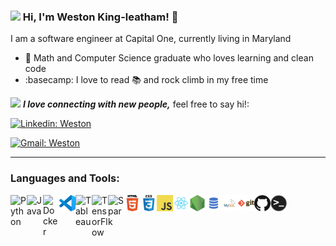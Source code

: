 ### <img src="https://media.giphy.com/media/mGcNjsfWAjY5AEZNw6/giphy.gif" width="50"> Hi, I'm Weston King-leatham! 👋
I am a software engineer at Capital One, currently living in Maryland

- :microscope: Math and Computer Science graduate who loves learning and clean code
- :basecamp: I love to read :books: and rock climb in my free time

[<img src="https://media.giphy.com/media/LnQjpWaON8nhr21vNW/giphy.gif" width="50">][linkedin] ***I love connecting with new people,*** feel free to say hi!:

[![Linkedin: Weston](https://img.shields.io/badge/-westonkl-blue?style=flat&logo=Linkedin&logoColor=white&link=https://www.linkedin.com/in/weston-king-leatham/)](https://www.linkedin.com/in/weston-king-leatham/)

[![Gmail: Weston](https://img.shields.io/badge/-westonkl-white?style=flat&logo=gmail&logoColor=red&link=westonkingl1@gmail.com)](mailto:westonkingl1@gmail.com)

-----

### Languages and Tools:

[<img align="left" alt="Python" width="26px" 
src="https://images-na.ssl-images-amazon.com/images/I/418CTRMn5SL._SR600%2C315_PIWhiteStrip%2CBottomLeft%2C0%2C35_SCLZZZZZZZ_FMpng_BG255%2C255%2C255.jpg" />][github]
[<img align="left" alt="Java" width="26px" 
src="https://upload.wikimedia.org/wikipedia/en/thumb/3/30/Java_programming_language_logo.svg/1200px-Java_programming_language_logo.svg.png" />][github]
[<img align="left" alt="Docker" width="26px" 
src="https://d1q6f0aelx0por.cloudfront.net/product-logos/03954517-6dba-47af-86a1-ccb1d8a1da33-docker-logo.png" />][github]
[<img align="left" alt="Visual Studio Code" width="26px" src="https://raw.githubusercontent.com/github/explore/80688e429a7d4ef2fca1e82350fe8e3517d3494d/topics/visual-studio-code/visual-studio-code.png" />][github]
[<img align="left" alt="Tableau" width="26px" src="https://analyticstraininghub.com/wp-content/uploads/2020/10/icon-tableau.png" />][github]
[<img align="left" alt="TensorFlow" width="26px" src="https://pbs.twimg.com/profile_images/1103339571977248768/FtFnqC38.png" />][github]
[<img align="left" alt="Spark" width="26px" src="https://upload.wikimedia.org/wikipedia/commons/thumb/f/f3/Apache_Spark_logo.svg/1200px-Apache_Spark_logo.svg.png" />][github]
[<img align="left" alt="HTML5" width="26px" src="https://raw.githubusercontent.com/github/explore/80688e429a7d4ef2fca1e82350fe8e3517d3494d/topics/html/html.png" />][github]
[<img align="left" alt="CSS3" width="26px" src="https://raw.githubusercontent.com/github/explore/80688e429a7d4ef2fca1e82350fe8e3517d3494d/topics/css/css.png" />][github]
[<img align="left" alt="JavaScript" width="26px" src="https://raw.githubusercontent.com/github/explore/80688e429a7d4ef2fca1e82350fe8e3517d3494d/topics/javascript/javascript.png" />][github]
[<img align="left" alt="React" width="26px" src="https://raw.githubusercontent.com/github/explore/80688e429a7d4ef2fca1e82350fe8e3517d3494d/topics/react/react.png" />][github]
[<img align="left" alt="Node.js" width="26px" src="https://raw.githubusercontent.com/github/explore/80688e429a7d4ef2fca1e82350fe8e3517d3494d/topics/nodejs/nodejs.png" />][github]
[<img align="left" alt="SQL" width="26px" src="https://raw.githubusercontent.com/github/explore/80688e429a7d4ef2fca1e82350fe8e3517d3494d/topics/sql/sql.png" />][github]
[<img align="left" alt="MySQL" width="26px" src="https://raw.githubusercontent.com/github/explore/80688e429a7d4ef2fca1e82350fe8e3517d3494d/topics/mysql/mysql.png" />][github]
[<img align="left" alt="Git" width="26px" src="https://raw.githubusercontent.com/github/explore/80688e429a7d4ef2fca1e82350fe8e3517d3494d/topics/git/git.png" />][github]
[<img align="left" alt="GitHub" width="26px" src="https://raw.githubusercontent.com/github/explore/78df643247d429f6cc873026c0622819ad797942/topics/github/github.png" />][github]
[<img align="left" alt="Terminal" width="26px" src="https://raw.githubusercontent.com/github/explore/80688e429a7d4ef2fca1e82350fe8e3517d3494d/topics/terminal/terminal.png" />][github]

[linkedin]: https://www.linkedin.com/in/weston-king-leatham/
[github]: https://github.com/WestonKing-Leatham
